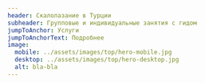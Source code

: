 ```yaml
---
header: Скалолазание в Турции
subheader: Групповые и индивидуальные занятия с гидом
jumpToAnchor: Услуги
jumpToAnchorText: Подробнее
image:
  mobile: ../assets/images/top/hero-mobile.jpg
  desktop: ../assets/images/top/hero-desktop.jpg
  alt: bla-bla
---
```

